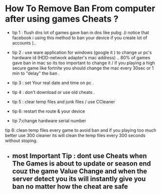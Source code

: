 # How To Remove Ban From computer after using games Cheats ?


* tip 1 : flush dns lot of games  gave ban in dns like pubg .(i notice that facebook i using this method to ban your device if you create lot of accounts ).. 

* tip 2 : use ware application for windows (google it ) to change ur pc's hardware id (HDD-network adapter's mac address) ..  80% of games gave ban in mac so its too important to change it / if you playing a  high secure game like fortnite you should change the mac every 30sec or 1 min to "delay" the ban .
* tip 3 : set Your  real date and time on pc .

* tip 4 :  don't download or use old cheats .

* tip 5 : clear temp files and junk files / use CCleaner

* tip 6: restart the route & your device

* tip 7:change hardware  serial number

tip 8:  clean temp files every game to  avoid ban  and if you playing too much better use 300 cleaner its will  clean the temp files every 300 seconds without stoping.

* ## most Important Tip :  dont use Cheats when The Games is about to update or season end couz the game Value Change and when the server detect you its will instantly give you ban  no matter how the cheat are safe
